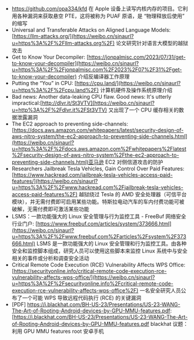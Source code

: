 - https://github.com/opa334/kfd 在 Apple 设备上读写内核内存的项目。它利用各种漏洞来获取悬空 PTE，这将被称为 PUAF 原语，是 “物理释放后使用” 的缩写
- Universal and Transferable Attacks on Aligned Language Models: [https://llm-attacks.org/](https://weibo.cn/sinaurl?u=https%3A%2F%2Fllm-attacks.org%2F) 论文研究针对语言大模型的越狱攻击
- Get to Know Your Decompiler: [https://jonpalmisc.com/2023/07/31/get-to-know-your-decompiler](https://weibo.cn/sinaurl?u=https%3A%2F%2Fjonpalmisc.com%2F2023%2F07%2F31%2Fget-to-know-your-decompiler) 介绍反编译器工作原理
- Putting the “You” in CPU: [https://cpu.land/](https://weibo.cn/sinaurl?u=https%3A%2F%2Fcpu.land%2F) 计算机硬件及操作系统原理介绍
- Bad news: Another data-leaking CPU flaw. Good news: It's utterly impractical:[http://dlvr.it/St3VTV](https://weibo.cn/sinaurl?u=http%3A%2F%2Fdlvr.it%2FSt3VTV) 又出现了一个 CPU 缓存相关的数据泄露漏洞
- The EC2 approach to preventing side-channels:
  [https://docs.aws.amazon.com/whitepapers/latest/security-design-of-aws-nitro-system/the-ec2-approach-to-preventing-side-channels.html](https://weibo.cn/sinaurl?u=https%3A%2F%2Fdocs.aws.amazon.com%2Fwhitepapers%2Flatest%2Fsecurity-design-of-aws-nitro-system%2Fthe-ec2-approach-to-preventing-side-channels.html)亚马逊 EC2 对侧信道攻击的防护
- Researchers Jailbreak Tesla Vehicles, Gain Control Over Paid Features:
  [https://www.hackread.com/jailbreak-tesla-vehicles-access-paid-features/](https://weibo.cn/sinaurl?u=https%3A%2F%2Fwww.hackread.com%2Fjailbreak-tesla-vehicles-access-paid-features%2F) 越狱绕过 Tesla 的 AMD 安全处理器（可信平台模块），并无需付费即可启用某些功能。特斯拉电动汽车的车内付费功能可被破解，无需付费即可激活某些功能 
- LSMS：一款功能强大的 Linux 安全管理与行为监控工具 - FreeBuf 网络安全行业门户:
  [https://www.freebuf.com/articles/system/373666.html](https://weibo.cn/sinaurl?u=https%3A%2F%2Fwww.freebuf.com%2Farticles%2Fsystem%2F373666.html) LSMS 是一款功能强大的 Linux 安全管理和行为监控工具。由各种安全和监控脚本组成，研究人员可以使用这些脚本来监控 Linux 系统中与安全相关的事件或分析和调查安全活动
- Critical Remote Code Execution (RCE) Vulnerability Affects WPS Office:
  [https://securityonline.info/critical-remote-code-execution-rce-vulnerability-affects-wps-office/](https://weibo.cn/sinaurl?u=https%3A%2F%2Fsecurityonline.info%2Fcritical-remote-code-execution-rce-vulnerability-affects-wps-office%2F) 一名安全研究人员公布了一个可能 WPS 导致远程代码执行 (RCE) 的关键漏洞
- [PDF] https://i.blackhat.com/BH-US-23/Presentations/US-23-WANG-The-Art-of-Rooting-Android-devices-by-GPU-MMU-features.pdf:
  [https://i.blackhat.com/BH-US-23/Presentations/US-23-WANG-The-Art-of-Rooting-Android-devices-by-GPU-MMU-features.pdf  blackhat 议题：利用 GPU MMU features root 安卓手机